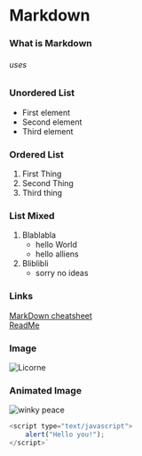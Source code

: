 # Markdown

### What is Markdown

###### uses


### Unordered List

* First element
* Second element
* Third element

### Ordered List

1. First Thing
2. Second Thing
3. Third thing

### List Mixed

1. Blablabla
	* hello World
	* hello alliens
2. Bliblibli
	* sorry no ideas

### Links

[MarkDown cheatsheet](https://guides.github.com/pdfs/markdown-cheatsheet-online.pdf)  
[ReadMe](https://github.com/VictoriaDun/exercise-markdown/blob/master/README.md)

### Image

![Licorne](https://ih1.redbubble.net/image.456364703.4767/raf,750x1000,075,t,royal_triblend.u5.jpg)

### Animated Image

![winky peace](https://media.giphy.com/media/dk3TmFZpn6pUI/giphy.gif)

  
```javascript
<script type="text/javascript">
	alert("Hello you!");
</script>` 
```
